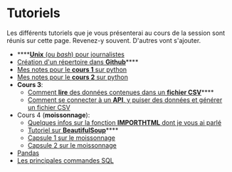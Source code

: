 # Tutoriels



Les différents tutoriels que je vous présenterai au cours de la session sont réunis sur cette page. Revenez-y souvent. D'autres vont s'ajouter.

* \*\*\*\*[**Unix** \(ou _bash_\) pour journalistes](https://medium.com/@jeanhuguesroy/unix-pour-journalistes-1352aad18f2a)
* [Création d'un répertoire dans **Github**](https://medium.com/@jeanhuguesroy/comment-partager-votre-script-sur-github-9f7116d86034)\*\*\*\*
* [Mes notes pour le **cours 1** sur python](https://github.com/Journalisme-UQAM/edm4466-h2020/blob/master/lectures/Cours1-H2020.pdf)
* [Mes notes pour le **cours 2** sur python](https://github.com/Journalisme-UQAM/edm4466-h2020/blob/master/lectures/Cours2-H2020.pdf)
* **Cours 3**:
  * [Comment **lire** des données contenues dans un **fichier CSV**](https://github.com/Journalisme-UQAM/edm4466-h2020/blob/master/lectures/lirecsv2.py)\*\*\*\*
  * [Comment se connecter à un **API**, y puiser des données et générer un fichier CSV](https://github.com/Journalisme-UQAM/edm4466-h2020/blob/master/lectures/lireapi2.py)
* Cours 4 \(**moissonnage**\):
  * [Quelques infos sur la fonction **IMPORTHTML** dont je vous ai parlé](https://github.com/jhroy/syllabus-EDM5240-H2019/blob/master/googlesheets.md)
  * [Tutoriel sur **BeautifulSoup**](http://bit.ly/jhroybs4)\*\*\*\*
  * [Capsule 1 sur le moissonnage](http://uqam.media/edm4455/videos/moisson1.mov)
  * [Capsule 2 sur le moissonnage](http://uqam.media/edm4455/videos/moisson2.mov)
* [Pandas](https://github.com/jhroy/tuto-pandas/blob/master/tutoriel.ipynb)
* [Les principales commandes SQL](https://gist.github.com/jhroy/21acbdf067adc6721b20fbb8aabe020a#file-mysql-requetes-sql)

